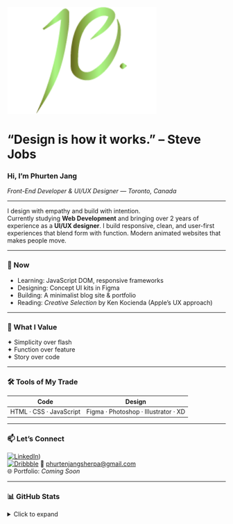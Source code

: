 ![Phurten's Logo](./10-logo.svg)

# “Design is how it works.” – Steve Jobs

### Hi, I’m Phurten Jang  
*Front-End Developer & UI/UX Designer — Toronto, Canada*

---

I design with empathy and build with intention.  
Currently studying **Web Development** and bringing over 2 years of experience as a **UI/UX designer**. I build responsive, clean, and user-first experiences that blend form with function. Modern animated websites that makes people move.

---

### 🔭 Now
- Learning: JavaScript DOM, responsive frameworks  
- Designing: Concept UI kits in Figma  
- Building: A minimalist blog site & portfolio  
- Reading: *Creative Selection* by Ken Kocienda (Apple’s UX approach)

---

### 🧠 What I Value
 ✦ Simplicity over flash  
 ✦ Function over feature  
 ✦ Story over code  

---

### 🛠 Tools of My Trade
| Code | Design |
|------|--------|
| HTML · CSS · JavaScript | Figma · Photoshop · Illustrator · XD |

---

### 📫 Let’s Connect  
[![LinkedIn](https://img.shields.io/badge/-LinkedIn-blue?logo=linkedin&style=flat-square)](https://www.linkedin.com/in/phurten-jang-sherpa-b42955250/))  
[![Dribbble](https://img.shields.io/badge/-Dribbble-pink?logo=dribbble&style=flat-square)](https://dribbble.com/phur10jang)
📧 [phurtenjangsherpa@gmail.com](mailto:phurtenjangsherpa@gmail.com)  
🌐 Portfolio: *Coming Soon*

---

### 📊 GitHub Stats
<details>
  <summary>Click to expand</summary>

  ![Phurten's GitHub stats](https://github-readme-stats.vercel.app/api?username=phurten&show_icons=true&theme=gruvbox&hide_title=true)
</details>
